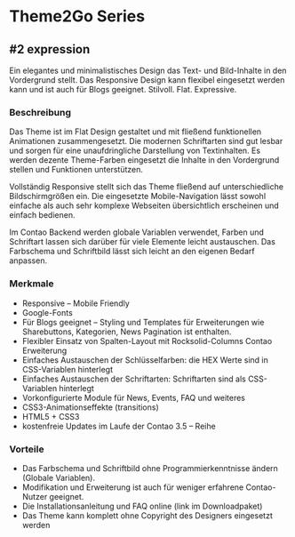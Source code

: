 # Theme2Go Series
## #2 expression

Ein elegantes und minimalistisches Design das Text- und Bild-Inhalte in den Vordergrund stellt. Das Responsive Design kann flexibel eingesetzt werden kann und ist auch für Blogs geeignet. Stilvoll. Flat. Expressive.

### Beschreibung
Das Theme ist im Flat Design gestaltet und mit fließend funktionellen Animationen zusammengesetzt. Die modernen Schriftarten sind gut lesbar und sorgen für eine unaufdringliche Darstellung von Textinhalten. Es werden dezente Theme-Farben eingesetzt die Inhalte in den Vordergrund stellen und Funktionen unterstützen.

Vollständig Responsive stellt sich das Theme fließend auf unterschiedliche Bildschirmgrößen ein. Die eingesetzte Mobile-Navigation lässt sowohl einfache als auch sehr komplexe Webseiten übersichtlich erscheinen und einfach bedienen.

Im Contao Backend werden globale Variablen verwendet, Farben und Schriftart lassen sich darüber für viele Elemente leicht austauschen. Das Farbschema und Schriftbild lässt sich leicht an den eigenen Bedarf anpassen.
 
### Merkmale
* Responsive – Mobile Friendly
* Google-Fonts
* Für Blogs geeignet – Styling und Templates für Erweiterungen wie Sharebuttons, Kategorien, News Pagination ist enthalten.
* Flexibler Einsatz von Spalten-Layout mit Rocksolid-Columns Contao Erweiterung
* Einfaches Austauschen der Schlüsselfarben: die HEX Werte sind in CSS-Variablen hinterlegt
* Einfaches Austauschen der Schriftarten: Schriftarten sind als CSS-Variablen hinterlegt
* Vorkonfigurierte Module für News, Events, FAQ und weiteres
* CSS3-Animationseffekte (transitions)
* HTML5 + CSS3
* kostenfreie Updates im Laufe der Contao 3.5 – Reihe
 
### Vorteile
* Das Farbschema und Schriftbild ohne Programmierkenntnisse ändern (Globale Variablen).
* Modifikation und Erweiterung ist auch für weniger erfahrene Contao-Nutzer geeignet.
* Die Installationsanleitung und FAQ online (link im Downloadpaket)
* Das Theme kann komplett ohne Copyright des Designers eingesetzt werden

